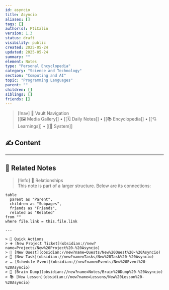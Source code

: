 ```yaml
---
id: asyncio
title: Asyncio
aliases: []
tags: []
author(s): PtiCalin
version: 1.3
status: draft
visibility: public
created: 2025-05-24
updated: 2025-05-24
summary: ""
element: Notes
type: "Personal Encyclopedia"
category: "Science and Technology"
section: "Computing and AI"
topic: "Programming Languages"
parent: ""
children: []
siblings: []
friends: []
---
```

> [!nav] 🧱 Vault Navigation  
> [[🖼 Media Gallery]] • [[🗓 Daily Notes]] • [[📚 Encyclopedia]] • [[💘 Learnings]] • [[🧠 System]]

## ✍️ Content

<!-- Add content in this section -->







---

## 🔗 Related Notes

> [!info] 🧠 Relationships  
> This note is part of a larger structure. Below are its connections:

```dataview
table
  parent as "Parent",
  children as "Subpages",
  friends as "Friends",
  related as "Related"
from ""
where file.link = this.file.link

---

> 🌛 Quick Actions  
> ➕ [New Project Ticket](obsidian://new?name=Projects/New%20Project%20-%20Asyncio)  
> 🌹 [New Quest](obsidian://new?name=Quests/New%20Quest%20-%20Asyncio)  
> 🎯 [New Task](obsidian://new?name=Tasks/New%20Task%20-%20Asyncio)  
> 🗕 [Schedule Event](obsidian://new?name=Events/New%20Event%20-%20Asyncio)  
> 📝 [Brain Dump](obsidian://new?name=Notes/Brain%20Dump%20-%20Asyncio)  
> 📚 [New Lesson](obsidian://new?name=Lessons/New%20Lesson%20-%20Asyncio)
